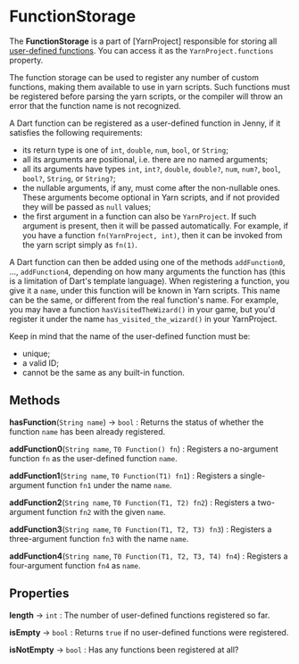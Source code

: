 # FunctionStorage

The **FunctionStorage** is a part of [YarnProject] responsible for storing all [user-defined
functions]. You can access it as the `YarnProject.functions` property.

The function storage can be used to register any number of custom functions, making them
available to use in yarn scripts. Such functions must be registered before parsing the yarn
scripts, or the compiler will throw an error that the function name is not recognized.

A Dart function can be registered as a user-defined function in Jenny, if it satisfies the
following requirements:

- its return type is one of `int`, `double`, `num`, `bool`, or `String`;
- all its arguments are positional, i.e. there are no named arguments;
- all its arguments have types `int`, `int?`, `double`, `double?`, `num`, `num?`, `bool`, `bool?`,
  `String`, or `String?`;
- the nullable arguments, if any, must come after the non-nullable ones. These arguments become
  optional in Yarn scripts, and if not provided they will be passed as `null` values;
- the first argument in a function can also be `YarnProject`. If such argument is present, then
  it will be passed automatically. For example, if you have a function `fn(YarnProject, int)`,
  then it can be invoked from the yarn script simply as `fn(1)`.

A Dart function can then be added using one of the methods `addFunction0`, ..., `addFunction4`,
depending on how many arguments the function has (this is a limitation of Dart's template language).
When registering a function, you give it a `name`, under this function will be known in Yarn
scripts. This name can be the same, or different from the real function's name. For example, you
may have a function `hasVisitedTheWizard()` in your game, but you'd register it under the name
`has_visited_the_wizard()` in your YarnProject.

Keep in mind that the name of the user-defined function must be:

- unique;
- a valid ID;
- cannot be the same as any built-in function.


## Methods

**hasFunction**(`String name`) → `bool`
: Returns the status of whether the function `name` has been already registered.

**addFunction0**(`String name`, `T0 Function() fn`)
: Registers a no-argument function `fn` as the user-defined function `name`.

**addFunction1**(`String name`, `T0 Function(T1) fn1`)
: Registers a single-argument function `fn1` under the name `name`.

**addFunction2**(`String name`, `T0 Function(T1, T2) fn2`)
: Registers a two-argument function `fn2` with the given `name`.

**addFunction3**(`String name`, `T0 Function(T1, T2, T3) fn3`)
: Registers a three-argument function `fn3` with the name `name`.

**addFunction4**(`String name`, `T0 Function(T1, T2, T3, T4) fn4`)
: Registers a four-argument function `fn4` as `name`.


## Properties

**length** → `int`
: The number of user-defined functions registered so far.

**isEmpty** → `bool`
: Returns `true` if no user-defined functions were registered.

**isNotEmpty** → `bool`
: Has any functions been registered at all?


[user-defined functions]: ../language/expressions/functions/functions.md#user-defined-functions
